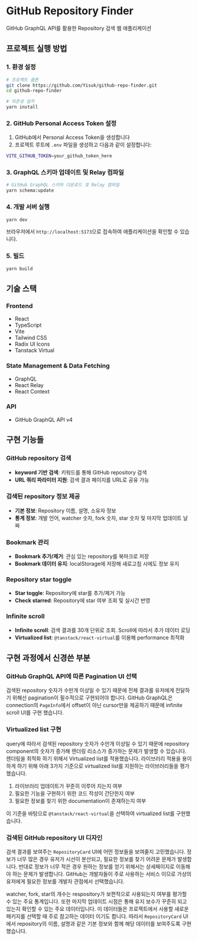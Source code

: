 # GitHub Repository Finder

GitHub GraphQL API를 활용한 Repository 검색 웹 애플리케이션

## 프로젝트 실행 방법

### 1. 환경 설정

```bash
# 프로젝트 클론
git clone https://github.com/Yisuk/github-repo-finder.git
cd github-repo-finder

# 의존성 설치
yarn install
```

### 2. GitHub Personal Access Token 설정

1. GitHub에서 Personal Access Token을 생성합니다
2. 프로젝트 루트에 `.env` 파일을 생성하고 다음과 같이 설정합니다:

```bash
VITE_GITHUB_TOKEN=your_github_token_here
```

### 3. GraphQL 스키마 업데이트 및 Relay 컴파일

```bash
# GitHub GraphQL 스키마 다운로드 및 Relay 컴파일
yarn schema:update
```

### 4. 개발 서버 실행

```bash
yarn dev
```

브라우저에서 `http://localhost:5173`으로 접속하여 애플리케이션을 확인할 수 있습니다.

### 5. 빌드

```bash
yarn build
```

## 기술 스택

### Frontend

- React
- TypeScript
- Vite
- Tailwind CSS
- Radix UI Icons
- Tanstack Virtual

### State Management & Data Fetching

- GraphQL
- React Relay
- React Context

### API

- GitHub GraphQL API v4

## 구현 기능들

### GitHub repository 검색

- **keyword 기반 검색**: 키워드를 통해 GitHub repository 검색
- **URL 쿼리 파라미터 지원**: 검색 결과 페이지를 URL로 공유 가능

### 검색된 repository 정보 제공

- **기본 정보**: Repository 이름, 설명, 소유자 정보
- **통계 정보**: 개발 언어, watcher 숫자, fork 숫자, star 숫자 및 마지막 업데이트 날짜

### Bookmark 관리

- **Bookmark 추가/제거**: 관심 있는 repository를 북마크로 저장
- **Bookmark 데이터 유지**: localStorage에 저장해 새로고침 시에도 정보 유지

### Repository star toggle

- **Star toggle**: Repository에 star를 추가/제거 가능
- **Check starred**: Repository에 star 여부 조회 및 실시간 반영

### Infinite scroll

- **Infinite scroll**: 검색 결과를 30개 단위로 조회. Scroll에 따라서 추가 데이터 로딩
- **Virtualized list**: `@tanstack/react-virtual`를 이용해 performance 최적화

## 구현 과정에서 신경쓴 부분

### GitHub GraphQL API에 따른 Pagination UI 선택

검색된 repository 숫자가 수만개 이상일 수 있기 때문에 전체 결과를 유저에게 전달하기 위해선 pagination이 필수적으로 구현되어야 합니다. GitHub GraphQL은 connection의 `PageInfo`에서 offset이 아닌 cursor만을 제공하기 때문에 infinite scroll UI를 구현 했습니다.

### Virtualized list 구현

query에 따라서 검색된 repository 숫자가 수만개 이상일 수 있기 때문에 repository component의 숫자가 증가해 렌더링 리소스가 증가하는 문제가 발생할 수 있습니다. 렌더링을 최적화 하기 위해서 Virtualized list를 적용했습니다. 라이브러리 적용을 용이하게 하기 위해 아래 3가지 기준으로 virtualized list를 지원하는 라이브러리들을 평가했습니다.

1. 라이브러리 업데이트가 꾸준히 이루어 지는지 여부
2. 필요한 기능을 구현하기 위한 코드 작성이 간단한지 여부
3. 필요한 정보를 찾기 위한 documentation이 존재하는지 여부

이 기준을 바탕으로 `@tanstack/react-virtual`을 선택하여 virtualized list를 구현했습니다.

### 검색된 GitHub repository UI 디자인

검색 결과를 보여주는 `RepositoryCard` UI에 어떤 정보들을 보여줄지 고민했습니다. 정보가 너무 많은 경우 유저가 시선이 분산되고, 필요한 정보를 찾기 어려운 문제가 발생합니다. 반대로 정보가 너무 적은 경우 원하는 정보를 얻기 위해서는 상세페이지로 이동해야 하는 문제가 발생합니다. GitHub는 개발자들이 주로 사용하는 서비스 이므로 가상의 유저에게 필요한 정보를 개발자 관점에서 선택했습니다.

watcher, fork, star의 개수는 respository가 보편적으로 사용되는지 여부를 평가할 수 있는 주요 통계입니다. 또한 마지막 업데이트 시점은 통해 유지 보수가 꾸준히 되고 있는지 확인할 수 있는 주요 데이터입니다. 이 데이터들은 프로젝트에서 사용할 새로운 패키지를 선택할 때 주로 참고하는 데이터 이기도 합니다. 따라서 `RepositoryCard` UI에서 repository의 이름, 설명과 같은 기본 정보와 함께 해당 데이터를 보여주도록 구현했습니다.
